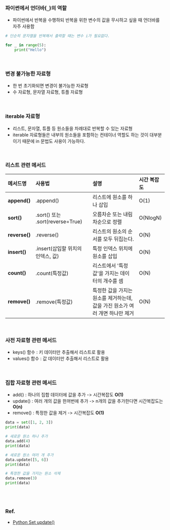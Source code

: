 ### 파이썬에서 언더바(`_`)의 역할

* 파이썬에서 반복을 수행하되 반복을 위한 변수의 값을 무시하고 싶을 때 언더바를 자주 사용함
```python
# 단순히 문자열을 반복해서 출력할 때는 변수 i가 필요없다.

for _ in range(5):
    print("Hello")
```

<br/>

### 변경 불가능한 자료형

* 한 번 초기화되면 변경이 불가능한 자료형
* 수 자료형, 문자열 자료형, 튜플 자료형

<br/>

### iterable 자료형

* 리스트, 문자열, 튜플 등 원소들을 차례대로 반복할 수 있는 자료형
* iterable 자료형들은 내부의 원소들을 포함하는 컨테이너 역할도 하는 것이 대부분이기 때문에 in 문법도 사용이 가능하다.

<br/>

### 리스트 관련 메서드

| **메서드명**      | **사용법**                        | **설명**                                       | **시간 복잡도** |
|:--------------|:-------------------------------|:---------------------------------------------|:-----------|
| **append()**  | .append()                      | 리스트에 원소를 하나 삽입                               | O(1)       |
| **sort()**    | .sort() 또는 .sort(reverse=True) | 오름차순 또는 내림차순으로 정렬                            | O(NlogN)   |
| **reverse()** | .reverse()                     | 리스트의 원소의 순서를 모두 뒤집는다.                        | O(N)       |
| **insert()**  | .insert(삽입할 위치의 인덱스, 값)        | 특정 인덱스 위치에 원소를 삽입                            | O(N)       |
| **count()**   | .count(특정값)                    | 리스트에서 '특정값'을 가지는 데이터의 개수를 셈                  | O(N)       |
| **remove()**  | .remove(특정값)                   | 특정한 값을 가지는 원소를 제거하는데, 값을 가진 원소가 여러 개면 하나만 제거 | O(N)       |

<br/>

### 사전 자료형 관련 메서드

* keys() 함수 : 키 데이터만 추출해서 리스트로 활용
* values() 함수 : 값 데이터만 추출해서 리스트로 활용

<br/>

### 집합 자료형 관련 메서드

* add() : 하나의 집합 데이터에 값을 추가 -> 시간복잡도 **O(1)**
* update() : 여러 개의 값을 한꺼번에 추가 -> n개의 값을 추가한다면 시간복잡도는 **O(n)**
* remove() : 특정한 값을 제거 -> 시간복잡도 **O(1)**

```python
data = set([1, 2, 3])
print(data)

# 새로운 원소 하나 추가
data.add(4)
print(data)

# 새로운 원소 여러 개 추가
data.update([5, 6])
print(data)

# 특정한 값을 가지는 원소 삭제
data.remove(3)
print(data)
```

<br/>
<br/>

### Ref.

* [Python Set update()](https://blog.finxter.com/python-set-update/)